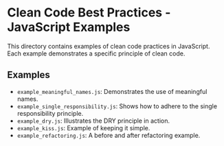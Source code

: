 # Clean Code Best Practices - JavaScript Examples

This directory contains examples of clean code practices in JavaScript. Each example demonstrates a specific principle of clean code.

## Examples
- `example_meaningful_names.js`: Demonstrates the use of meaningful names.
- `example_single_responsibility.js`: Shows how to adhere to the single responsibility principle.
- `example_dry.js`: Illustrates the DRY principle in action.
- `example_kiss.js`: Example of keeping it simple.
- `example_refactoring.js`: A before and after refactoring example.
